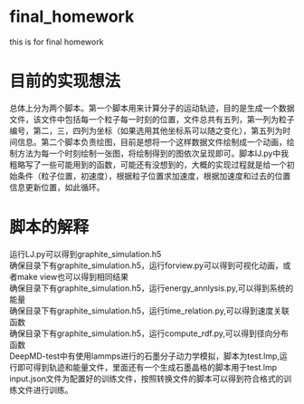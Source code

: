 # final_homework
this is for final homework
# 目前的实现想法
总体上分为两个脚本。第一个脚本用来计算分子的运动轨迹，目的是生成一个数据文件，该文件中包括每一个粒子每一时刻的位置，文件总共有五列，第一列为粒子编号，第二，三，四列为坐标（如果选用其他坐标系可以随之变化），第五列为时间信息。第二个脚本负责绘图，目前是想将一个这样数据文件绘制成一个动画，绘制方法为每一个时刻绘制一张图，将绘制得到的图依次呈现即可。脚本IJ.py中我粗略写了一些可能用到的函数，可能还有没想到的，大概的实现过程就是给一个初始条件（粒子位置，初速度），根据粒子位置求加速度，根据加速度和过去的位置信息更新位置，如此循环。
# 脚本的解释
运行LJ.py可以得到graphite_simulation.h5  
确保目录下有graphite_simulation.h5，运行forview.py可以得到可视化动画，或者make view也可以得到相同结果  
确保目录下有graphite_simulation.h5，运行energy_annlysis.py,可以得到系统的能量  
确保目录下有graphite_simulation.h5，运行time_relation.py,可以得到速度关联函数  
确保目录下有graphite_simulation.h5，运行compute_rdf.py,可以得到径向分布函数  
DeepMD-test中有使用lammps进行的石墨分子动力学模拟，脚本为test.lmp,运行即可得到轨迹和能量文件，里面还有一个生成石墨晶格的脚本用于test.lmp  
input.json文件为配置好的训练文件，按照转换文件的脚本可以得到符合格式的训练文件进行训练。